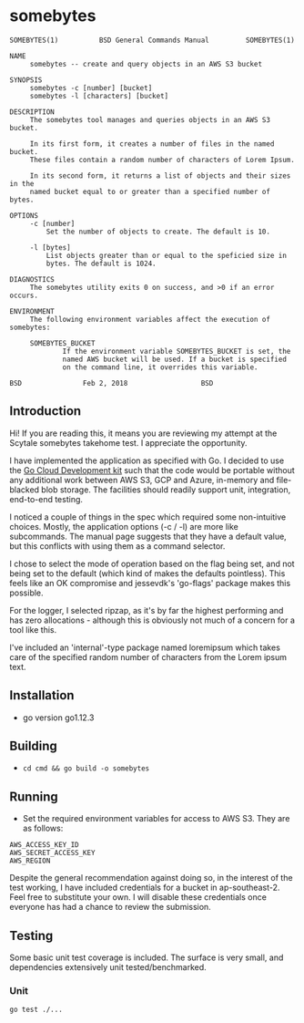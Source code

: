 # somebytes

```
SOMEBYTES(1)		  BSD General Commands Manual		  SOMEBYTES(1)

NAME
     somebytes -- create and query objects in an AWS S3 bucket

SYNOPSIS
     somebytes -c [number] [bucket]
     somebytes -l [characters] [bucket]

DESCRIPTION
     The somebytes tool manages and queries objects in an AWS S3 bucket.

     In its first form, it creates a number of files in the named bucket.
     These files contain a random number of characters of Lorem Ipsum.

     In its second form, it returns a list of objects and their sizes in the
     named bucket equal to or greater than a specified number of bytes.

OPTIONS
     -c [number]
	     Set the number of objects to create. The default is 10.

     -l [bytes]
	     List objects greater than or equal to the speficied size in
	     bytes. The default is 1024.

DIAGNOSTICS
     The somebytes utility exits 0 on success, and >0 if an error occurs.

ENVIRONMENT
     The following environment variables affect the execution of somebytes:

     SOMEBYTES_BUCKET
		     If the environment variable SOMEBYTES_BUCKET is set, the
		     named AWS bucket will be used. If a bucket is specified
		     on the command line, it overrides this variable.

BSD				  Feb 2, 2018				   BSD
```

## Introduction

Hi! If you are reading this, it means you are reviewing my attempt at the Scytale somebytes takehome test. I appreciate the opportunity.

I have implemented the application as specified with Go. I decided to use the [Go
Cloud Development kit](https://gocloud.dev/) such that the code would be portable without any additional work between
AWS S3, GCP and Azure, in-memory and file-blacked blob storage. The facilities should readily support unit, integration, end-to-end testing.

I noticed a couple of things in the spec which required some non-intuitive choices. Mostly, the application options (-c / -l) are more like subcommands. The manual page suggests that they have a default value, but this conflicts with using them as a command selector.

I chose to select the mode of operation based on the flag being set, and not being set to the default (which kind of makes the defaults pointless). This feels like an OK compromise and jessevdk's 'go-flags' package makes this possible.

For the logger, I selected ripzap, as it's by far the highest performing and has zero allocations - although this is obviously not much of a concern for a tool like this.

I've included an 'internal'-type package named loremipsum which takes care of the specified random number of characters from the Lorem ipsum text.

## Installation

- go version go1.12.3

## Building

- `cd cmd && go build -o somebytes`

## Running
- Set the required environment variables for access to AWS S3. They are as follows:
```
AWS_ACCESS_KEY_ID
AWS_SECRET_ACCESS_KEY
AWS_REGION
```

Despite the general recommendation against doing so, in the interest of the test working, I have included credentials for a bucket in ap-southeast-2. Feel free to substitute your own. I will disable these credentials once everyone has had a chance to review the submission.

## Testing
Some basic unit test coverage is included. The surface is very small, and dependencies extensively unit tested/benchmarked.

### Unit
`go test ./...`
